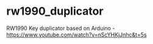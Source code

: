 # rw1990_duplicator
RW1990 Key duplicator based on Arduino - https://www.youtube.com/watch?v=nScYHKjJnhc&t=5s
